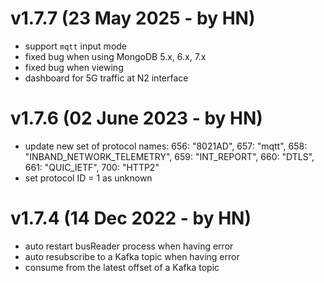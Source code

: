 # v1.7.7 (23 May 2025 - by HN)
- support `mqtt` input mode
- fixed bug when using MongoDB 5.x, 6.x, 7.x
- fixed bug when viewing 
- dashboard for 5G traffic at N2 interface

# v1.7.6 (02 June 2023 - by HN)
- update new set of protocol names:  656: "8021AD", 657: "mqtt", 658: "INBAND_NETWORK_TELEMETRY", 659: "INT_REPORT", 660: "DTLS", 661:
"QUIC_IETF", 700: "HTTP2"
- set protocol ID = 1 as unknown

# v1.7.4 (14 Dec 2022 - by HN)
- auto restart busReader process when having error
- auto resubscribe to a Kafka topic when having error
- consume from the latest offset of a Kafka topic
